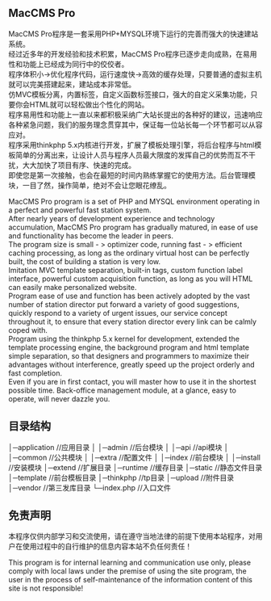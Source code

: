 ## MacCMS Pro

MacCMS Pro程序是一套采用PHP+MYSQL环境下运行的完善而强大的快速建站系统。  
经过近多年的开发经验和技术积累，MacCMS Pro程序已逐步走向成熟，在易用性和功能上已经成为同行中的佼佼者。  
程序体积小->优化程序代码，运行速度快->高效的缓存处理，只要普通的虚拟主机就可以完美搭建起来，建站成本非常低。  
仿MVC模板分离，内置标签，自定义函数标签接口，强大的自定义采集功能，只要你会HTML就可以轻松做出个性化的网站。  
程序易用性和功能上一直以来都积极采纳广大站长提出的各种好的建议，迅速响应各种紧急问题，我们的服务理念贯穿其中，保证每一位站长每一个环节都可以从容应对。  
程序采用thinkphp 5.x内核进行开发，扩展了模板处理引擎，将后台程序与html模板简单的分离出来，让设计人员与程序人员最大限度的发挥自己的优势而互不干扰，大大加快了项目有序、快速的完成。  
即使您是第一次接触，也会在最短的时间内熟练掌握它的使用方法。后台管理模块，一目了然，操作简单，绝对不会让您眼花缭乱。

MacCMS Pro program is a set of PHP and MYSQL environment operating in a perfect and powerful fast station system.  
After nearly years of development experience and technology accumulation, MacCMS Pro program has gradually matured, in ease of use and functionality has become the leader in peers.  
The program size is small - > optimizer code, running fast - > efficient caching processing, as long as the ordinary virtual host can be perfectly built, the cost of building a station is very low.  
Imitation MVC template separation, built-in tags, custom function label interface, powerful custom acquisition function, as long as you will HTML can easily make personalized website.  
Program ease of use and function has been actively adopted by the vast number of station director put forward a variety of good suggestions, quickly respond to a variety of urgent issues, our service concept throughout it, to ensure that every station director every link can be calmly coped with.  
Program using the thinkphp 5.x kernel for development, extended the template processing engine, the background program and html template simple separation, so that designers and programmers to maximize their advantages without interference, greatly speed up the project orderly and fast completion.  
Even if you are in first contact, you will master how to use it in the shortest possible time. Back-office management module, at a glance, easy to operate, will never dazzle you.  

## 目录结构
│─application //应用目录
  │  │─admin //后台模块
  │  │─api //api模块
  │  │─common //公共模块
  │  │─extra //配置文件
  │  │─index //前台模块
  │  │─install //安装模块
  │─extend  //扩展目录
  │─runtime //缓存目录
  │─static //静态文件目录
  │─template //前台模板目录
  │─thinkphp //tp目录
  │─upload //附件目录
  │─vendor //第三发库目录
  └─index.php //入口文件

## 免责声明
本程序仅供内部学习和交流使用，请在遵守当地法律的前提下使用本站程序，对用户在使用过程中的自行维护的信息内容本站不负任何责任！

This program is for internal learning and communication use only, please comply with local laws under the premise of using the site program, the user in the process of self-maintenance of the information content of this site is not responsible!
